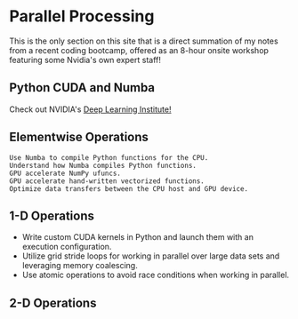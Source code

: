 # Parallel Processing

This is the only section on this site that is a direct summation of my notes from a recent coding bootcamp, offered as an 8-hour onsite workshop featuring some Nvidia's own expert staff!

## Python CUDA and Numba

Check out NVIDIA's [Deep Learning Institute!](https://www.nvidia.com/en-us/deep-learning-ai/education/)

## Elementwise Operations

    Use Numba to compile Python functions for the CPU.
    Understand how Numba compiles Python functions.
    GPU accelerate NumPy ufuncs.
    GPU accelerate hand-written vectorized functions.
    Optimize data transfers between the CPU host and GPU device.


## 1-D Operations

* Write custom CUDA kernels in Python and launch them with an execution configuration.
* Utilize grid stride loops for working in parallel over large data sets and leveraging memory coalescing.
* Use atomic operations to avoid race conditions when working in parallel.

## 2-D Operations
